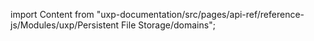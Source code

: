 
import Content from "uxp-documentation/src/pages/api-ref/reference-js/Modules/uxp/Persistent File Storage/domains";

<Content query="product=photoshop"/>
